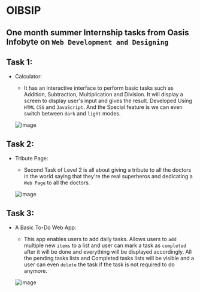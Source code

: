# OIBSIP
## One month summer Internship tasks from Oasis Infobyte on `Web Development and Designing`
## Task 1: 
  - Calculator:
    - It has an interactive interface to perform basic tasks such as Addition, Subtraction, Multiplication and Division. It will display a screen to display user's input       and gives the result. Developed Using `HTML`  `CSS`  and  `JavaScript`. And the Special feature is we can even switch between `dark` and `light` modes.
    
    ![image](https://user-images.githubusercontent.com/114123653/233552044-e1930184-c207-4480-8188-5b314ed05a8a.png)
    
      
  
 ## Task 2:
  - Tribute Page:
     - Second Task of Level 2 is all about giving a tribute to all the doctors in the world saying that they're the real superheros and dedicating a `Web Page` to all the          doctors.
     
     ![image](https://user-images.githubusercontent.com/114123653/233553143-04d12fbb-b441-4993-a0ad-9fffc39f9a5f.png)

 
## Task 3: 
  - A Basic To-Do Web App:
    - This app enables users to add daily tasks. Allows users to `add` multiple new `items` to a list and user can mark a task as `completed` after it will be done and          everything will be displayed accordingly. All the pending tasks lists and Completed tasks lists will be visible and a user can even `delete` the task if the task          is not required to do anymore.
    
    ![image](https://user-images.githubusercontent.com/114123653/233553313-44c9ccd9-5a68-4fad-a3a0-01cfde61aac3.png)

    
